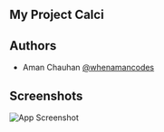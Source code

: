 
## My Project Calci
## Authors

- Aman Chauhan [@whenamancodes](https://twitter.com/whenamancodes)



## Screenshots

![App Screenshot](https://drive.google.com/file/d/1ZtSVANKKCxXAaHGsiUuy3u1oGxnVBWny/view?usp=sharing )

